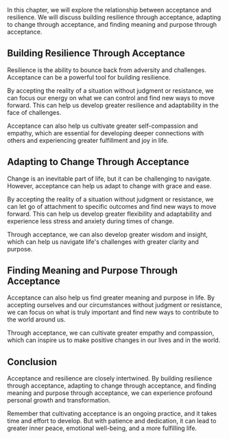 
In this chapter, we will explore the relationship between acceptance and resilience. We will discuss building resilience through acceptance, adapting to change through acceptance, and finding meaning and purpose through acceptance.

Building Resilience Through Acceptance
--------------------------------------

Resilience is the ability to bounce back from adversity and challenges. Acceptance can be a powerful tool for building resilience.

By accepting the reality of a situation without judgment or resistance, we can focus our energy on what we can control and find new ways to move forward. This can help us develop greater resilience and adaptability in the face of challenges.

Acceptance can also help us cultivate greater self-compassion and empathy, which are essential for developing deeper connections with others and experiencing greater fulfillment and joy in life.

Adapting to Change Through Acceptance
-------------------------------------

Change is an inevitable part of life, but it can be challenging to navigate. However, acceptance can help us adapt to change with grace and ease.

By accepting the reality of a situation without judgment or resistance, we can let go of attachment to specific outcomes and find new ways to move forward. This can help us develop greater flexibility and adaptability and experience less stress and anxiety during times of change.

Through acceptance, we can also develop greater wisdom and insight, which can help us navigate life's challenges with greater clarity and purpose.

Finding Meaning and Purpose Through Acceptance
----------------------------------------------

Acceptance can also help us find greater meaning and purpose in life. By accepting ourselves and our circumstances without judgment or resistance, we can focus on what is truly important and find new ways to contribute to the world around us.

Through acceptance, we can cultivate greater empathy and compassion, which can inspire us to make positive changes in our lives and in the world.

Conclusion
----------

Acceptance and resilience are closely intertwined. By building resilience through acceptance, adapting to change through acceptance, and finding meaning and purpose through acceptance, we can experience profound personal growth and transformation.

Remember that cultivating acceptance is an ongoing practice, and it takes time and effort to develop. But with patience and dedication, it can lead to greater inner peace, emotional well-being, and a more fulfilling life.

